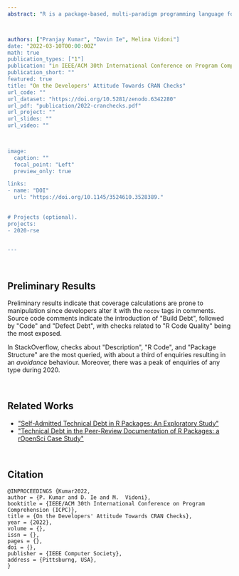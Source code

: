```yaml
---
abstract: "R is a package-based, multi-paradigm programming language for scientific software. It provides an easy way to install third-party code, datasets, tests, documentation and examples through CRAN (Comprehensive R Archive Network). Prior works indicated developers tend to code workarounds to bypass CRAN's automated checks (performed when submitting a package) instead of fixing the code--doing so reduces packages' quality. It may become a threat to those analyses written in R that rely on miss-checked code. This preliminary study card-sorted source code comments and analysed StackOverflow (SO) conversations discussing CRAN checks to understand developers' attitudes. We determined that about a quarter of SO posts aim to bypass a check with a workaround; the most affected are code-related problems, package dependencies, installation and feasibility. We analyse these checks and outline future steps to improve similar automated analyses."



authors: ["Pranjay Kumar", "Davin Ie", Melina Vidoni"]
date: "2022-03-10T00:00:00Z"
math: true
publication_types: ["1"]
publication: "in IEEE/ACM 30th International Conference on Program Comprehension (ICPC), 2022"
publication_short: ""
featured: true
title: "On the Developers' Attitude Towards CRAN Checks"
url_code: ""
url_dataset: "https://doi.org/10.5281/zenodo.6342280"
url_pdf: "publication/2022-cranchecks.pdf"
url_project: ""
url_slides: ""
url_video: ""

 

image:
  caption: ""
  focal_point: "Left"
  preview_only: true

links:
- name: "DOI"
  url: "https://doi.org/10.1145/3524610.3528389."
  
  
# Projects (optional).
projects: 
- 2020-rse
  

---
```


<br />


## Preliminary Results

Preliminary results indicate that coverage calculations are prone to manipulation since developers alter it with the `nocov` tags in comments. Source code comments indicate the introduction of "Build Debt", followed by "Code" and "Defect Debt", with checks related to "R Code Quality" being the most exposed. 

In StackOverflow, checks about "Description", "R Code", and "Package Structure" are the most queried, with about a third of enquiries resulting in an _avoidance_ behaviour. Moreover, there was a peak of enquiries of any type during 2020.



<br />



## Related Works

- ["Self-Admitted Technical Debt in R Packages: An Exploratory Study"](/publication/2021-rsatd)
- ["Technical Debt in the Peer-Review Documentation of R Packages: a rOpenSci Case Study"](/publication/2021-ropensci)


<br />



## Citation
```
@INPROCEEDINGS {Kumar2022,
author = {P. Kumar and D. Ie and M.  Vidoni},
booktitle = {IEEE/ACM 30th International Conference on Program Comprehension (ICPC)},
title = {On the Developers' Attitude Towards CRAN Checks},
year = {2022},
volume = {},
issn = {},
pages = {},
doi = {},
publisher = {IEEE Computer Society},
address = {Pittsburng, USA},
}
```
